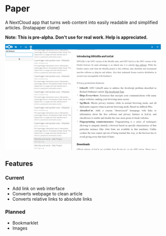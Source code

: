 # Paper
A NextCloud app that turns web content into easily readable and simplified articles. (Instapaper clone)

**Note: This is pre-alpha. Don't use for real work. Help is appreciated.**

![](https://github.com/andreasjacobsen93/Paper/raw/master/screenshot.PNG)

## Features

### Current
* Add link on web interface
* Converts webpage to clean article
* Converts relative links to absolute links

### Planned
* Bookmarklet
* Images
